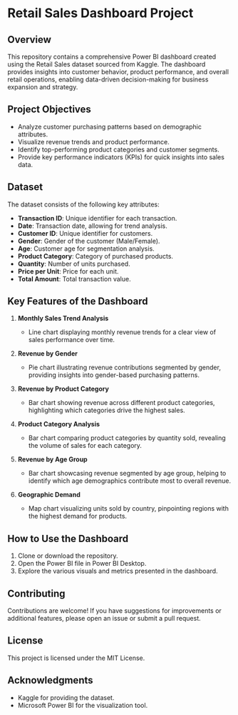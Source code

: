 # Retail Sales Dashboard Project

## Overview
This repository contains a comprehensive Power BI dashboard created using the Retail Sales dataset sourced from Kaggle. The dashboard provides insights into customer behavior, product performance, and overall retail operations, enabling data-driven decision-making for business expansion and strategy.

## Project Objectives
- Analyze customer purchasing patterns based on demographic attributes.
- Visualize revenue trends and product performance.
- Identify top-performing product categories and customer segments.
- Provide key performance indicators (KPIs) for quick insights into sales data.

## Dataset
The dataset consists of the following key attributes:
- **Transaction ID**: Unique identifier for each transaction.
- **Date**: Transaction date, allowing for trend analysis.
- **Customer ID**: Unique identifier for customers.
- **Gender**: Gender of the customer (Male/Female).
- **Age**: Customer age for segmentation analysis.
- **Product Category**: Category of purchased products.
- **Quantity**: Number of units purchased.
- **Price per Unit**: Price for each unit.
- **Total Amount**: Total transaction value.

## Key Features of the Dashboard

1. **Monthly Sales Trend Analysis**  
   - Line chart displaying monthly revenue trends for a clear view of sales performance over time.

2. **Revenue by Gender**  
   - Pie chart illustrating revenue contributions segmented by gender, providing insights into gender-based purchasing patterns.

3. **Revenue by Product Category**  
   - Bar chart showing revenue across different product categories, highlighting which categories drive the highest sales.

4. **Product Category Analysis**  
   - Bar chart comparing product categories by quantity sold, revealing the volume of sales for each category.

5. **Revenue by Age Group**  
   - Bar chart showcasing revenue segmented by age group, helping to identify which age demographics contribute most to overall revenue.

6. **Geographic Demand**  
   - Map chart visualizing units sold by country, pinpointing regions with the highest demand for products.


## How to Use the Dashboard
1. Clone or download the repository.
2. Open the Power BI file in Power BI Desktop.
3. Explore the various visuals and metrics presented in the dashboard.

## Contributing
Contributions are welcome! If you have suggestions for improvements or additional features, please open an issue or submit a pull request.

## License
This project is licensed under the MIT License.

## Acknowledgments
- Kaggle for providing the dataset.
- Microsoft Power BI for the visualization tool.

